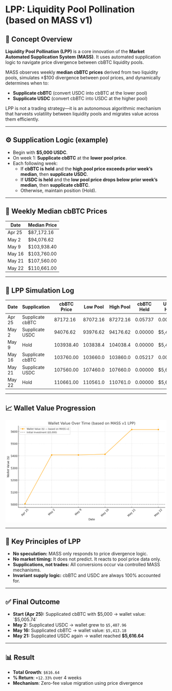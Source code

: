 # LPP: Liquidity Pool Pollination (based on MASS v1)

## 🌱 Concept Overview

**Liquidity Pool Pollination (LPP)** is a core innovation of the **Market Automated Supplication System (MASS)**. It uses automated supplication logic to navigate price divergence between cbBTC liquidity pools.

MASS observes weekly **median cbBTC prices** derived from two liquidity pools, simulates ±$100 divergence between pool prices, and dynamically determines when to:

- **Supplicate cbBTC** (convert USDC into cbBTC at the lower pool)
- **Supplicate USDC** (convert cbBTC into USDC at the higher pool)

LPP is not a trading strategy—it is an autonomous algorithmic mechanism that harvests volatility between liquidity pools and migrates value across them efficiently.

---

## ⚙️ Supplication Logic (example)

- Begin with **$5,000 USDC**.
- On week 1: **Supplicate cbBTC** at the **lower pool price**.
- Each following week:
  - If **cbBTC is held** and the **high pool price exceeds prior week’s median**, then **supplicate USDC**.
  - If **USDC is held** and the **low pool price drops below prior week’s median**, then **supplicate cbBTC**.
  - Otherwise, maintain position (Hold).

---

## 📅 Weekly Median cbBTC Prices

| Date     | Median Price |
|----------|--------------|
| Apr 25   | $87,172.16   |
| May 2    | $94,076.62   |
| May 9    | $103,938.40  |
| May 16   | $103,760.00  |
| May 21   | $107,560.00  |
| May 22   | $110,661.00  |

---

## 🧾 LPP Simulation Log

| Date     | Supplication        | cbBTC Price | Low Pool | High Pool | cbBTC Held | USDC Held | Wallet Value |
|----------|---------------------|-------------|----------|-----------|------------|-----------|--------------|
| Apr 25   | Supplicate cbBTC    | 87172.16    | 87072.16 | 87272.16  | 0.05737    | 0.00      | $5,005.74    |
| May 2    | Supplicate USDC     | 94076.62    | 93976.62 | 94176.62  | 0.00000    | $5,407.96 | $5,407.96    |
| May 9    | Hold                | 103938.40   | 103838.4 | 104038.4  | 0.00000    | $5,407.96 | $5,407.96    |
| May 16   | Supplicate cbBTC    | 103760.00   | 103660.0 | 103860.0  | 0.05217    | 0.00      | $5,413.18    |
| May 21   | Supplicate USDC     | 107560.00   | 107460.0 | 107660.0  | 0.00000    | $5,616.64 | $5,616.64    |
| May 22   | Hold                | 110661.00   | 110561.0 | 110761.0  | 0.00000    | $5,616.64 | $5,616.64    |

---

## 📈 Wallet Value Progression

<img src="https://github.com/Art-Sells/HPM/blob/main/HPMCodeBase/MASS/LPP/WalletValueOverTime(basedonMASSv1LPP).png" width="600px"> 

---

## 🧠 Key Principles of LPP

- **No speculation:** MASS only responds to price divergence logic.
- **No market timing:** It does not predict. It reacts to pool price data only.
- **Supplications, not trades:** All conversions occur via controlled MASS mechanisms.
- **Invariant supply logic:** cbBTC and USDC are always 100% accounted for.

---

## ✅ Final Outcome

- **Start (Apr 25):** Supplicated cbBTC with $5,000 → wallet value: `$5,005.74`
- **May 2:** Supplicated USDC → wallet grew to `$5,407.96`
- **May 16:** Supplicated cbBTC → wallet value: `$5,413.18`
- **May 21:** Supplicated USDC again → wallet reached **$5,616.64**

---

## 📊 Result

- **Total Growth**: `$616.64`
- **% Return**: `+12.33%` over 4 weeks
- **Mechanism**: Zero-fee value migration using price divergence

